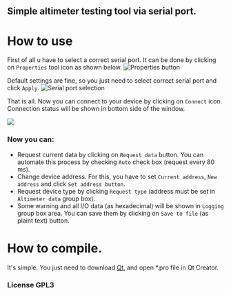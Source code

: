 ## Simple altimeter testing tool via serial port.

# How to use

First of all u have to select a correct serial port. It can be done by clicking on `Properties` tool icon as shown below. 
![Properties button](http://i.imgur.com/6quaNRc.png)

Default settings are fine, so you just need to select correct serial port and click `Apply`.
![Serial port selection](http://i.imgur.com/FLnXclU.png)

That is all. Now you can connect to your device by clicking on `Connect` icon. Connection status will be shown in bottom side of the window. 

![](http://i.imgur.com/UWf3Fkr.png)  

### Now you can: 

- Request current data by clicking on `Request data` button. You can automate this process by checking `Auto` check box (request every 80 ms). 
- Change device address. For this, you have to set `Current address`, `New address` and click `Set address button`.
- Request device type by clicking `Request type` (address must be set in `Altimeter data` group box). 
- Some warning and all I/O data (as hexadecimal) will be shown in `Logging` group box area. You can save them by clicking on `Save to file` (as plaint text) button. 

# How to compile. 

It's simple. You just need to download [Qt](https://www.qt.io/download-open-source/), and open *.pro file in Qt Creator. 

### License GPL3 